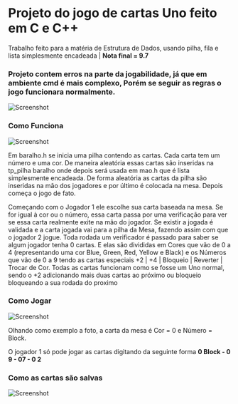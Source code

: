 <h1> Projeto do jogo de cartas Uno feito em C e C++ </h1>

<p> Trabalho feito para a matéria de Estrutura de Dados, usando pilha, fila e lista simplesmente encadeada | <b> Nota final = 9.7  </b> </p>
<h3> Projeto contem erros na parte da jogabilidade, já que em ambiente cmd é mais complexo, Porém se seguir as regras o jogo funcionara normalmente.</h3>

![Screenshot](https://i.postimg.cc/0NZ7f8yB/2020-08-07-22-37.png)

<h3> Como Funciona </h3>

![Screenshot](https://i.postimg.cc/t4jrv49q/2020-08-07-22-35-02.png)

<p>Em baralho.h se inicia uma pilha contendo as cartas. Cada carta tem um número e uma cor. De maneira aleatória essas cartas são inseridas na tp_pilha baralho onde depois será usada em mao.h que é lista simplesmente encadeada.
De forma aleatória as cartas da pilha são inseridas na mão dos jogadores e por último é colocada na mesa.
Depois começa o jogo de fato. </p>

<p> Começando com o Jogador 1 ele escolhe sua carta baseada na mesa.
Se for igual à cor ou o número, essa carta passa por uma verificação para ver se essa carta realmente exite na mão do jogador.
Se existir a jogada é validada e a carta jogada vai para a pilha da Mesa, fazendo assim com que o jogador 2 jogue. 
Toda rodada um verificador é passado para saber se algum jogador tenha 0 cartas.
E elas são divididas em Cores que vão de 0 a 4 (representando uma cor Blue, Green, Red, Yellow e Black) e os Números que vão de 0 a 9 tendo as cartas especiais +2 | +4 | Bloqueio | Reverter | Trocar de Cor. 
Todas as cartas funcionam como se fosse um Uno normal, sendo o +2 adicionando mais duas cartas ao próximo ou bloqueio bloqueando a sua rodada do proximo</p>

<h3> Como Jogar </h3>

![Screenshot](https://i.postimg.cc/Kvdfkv17/2020-08-07-22-35-01.png)

<p> Olhando como exemplo a foto, a carta da mesa é Cor = 0 e Número = Block.
  
 O jogador 1 só pode jogar as cartas digitando da seguinte forma <b> 0 Block - 0 9 - 07 - 0 2 </b>
 </p>

<h3> Como as cartas são salvas </h3>

![Screenshot](https://i.postimg.cc/nL866crd/2020-08-07-23-12.png)
